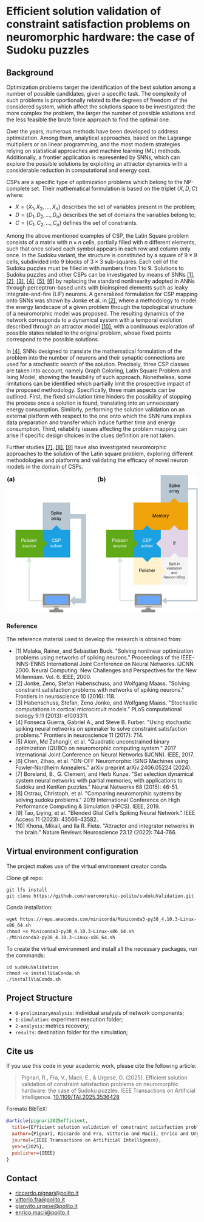 # <b>Efficient solution validation of constraint satisfaction problems on neuromorphic hardware: the case of Sudoku puzzles</b>
## <b>Background</b>

Optimization problems target the identification of the best solution among a number of possible candidates, given a specific task. The complexity of such problems is proportionally related to the degrees of freedom of the considered system, which affect the solutions space to be investigated: the more complex the problem, the larger the number of possible solutions and the less feasible the brute force approach to find the optimal one.

Over the years, numerous methods have been developed to address optimization. Among them, analytical approaches, based on the Lagrange multipliers or on linear programming, and the most modern strategies relying on statistical approaches and machine learning (ML) methods. Additionally, a frontier application is represented by SNNs, which can explore the possible solutions by exploiting an attractor dynamics with a considerable reduction in computational and energy cost.

CSPs are a specific type of optimization problems which belong to the NP-complete set. Their mathematical formulation is based on the triplet $\langle X, D, C \rangle$ where:

- $X=\{X_1, X_2, ..., X_n\}$ describes the set of variables present in the problem;
- $D=\{D_1, D_2, ..., D_n\}$ describes the set of domains the variables belong to;
- $C=\{C_1, C_2, ..., C_n\}$ defines the set of constraints.


Among the above mentioned examples of CSP, the Latin Square problem consists of a matrix with $n \times n$ cells, partially filled with $n$ different elements, such that once solved each symbol appears in each row and column only once. In the Sudoku variant, the structure is constituted by a square of $9 \times 9$ cells, subdivided into $9$ blocks of $3 \times 3$ sub-squares. Each cell of the Sudoku puzzles must be filled in with numbers from $1$ to $9$. Solutions to Sudoku puzzles and other CSPs can be investigated by means of SNNs [[1]](#1), [[2]](#2), [[3]](#3), [[4]](#4), [[5]](#5), [[6]](#6) by replacing the standard nonlinearity adopted in ANNs through perceptron-based units with bioinspired elements such as leaky integrate-and-fire (LIF) neurons. A generalized formulation for CSP mapping onto SNNs was shown by Jonke et al. in [[2]](#2), where a methodology to model the energy landscape of a given problem through the topological structure of a neuromorphic model was proposed. The resulting dynamics of the network corresponds to a dynamical system with a temporal evolution described through an attractor model [[10]](#10), with a continuous exploration of possible states related to the original problem, whose fixed points correspond to the possible solutions.

In [[4]](#4), SNNs designed to translate the mathematical formulation of the problem into the number of neurons and their synaptic connections are used for a stochastic search of the solution. Precisely, three CSP classes are taken into account, namely Graph Coloring, Latin Square Problem and Ising Model, showing the feasibility of such approach.
Nonetheless, some limitations can be identified which partially limit the prospective impact of the proposed methodology. Specifically, three main aspects can be outlined. First, the fixed simulation time hinders the possibility of stopping the process once a solution is found, translating into an unnecessary energy consumption. Similarly, performing the solution validation on an external platform with respect to the one onto which the SNN runs implies data preparation and transfer which induce further time and energy consumption. Third, reliability issues affecting the problem mapping can arise if specific design choices in the clues definition are not taken.

Further studies [[7]](#7), [[8]](#8), [[9]](#9) have also investigated neuromorphic approaches to the solution of the Latin square problem, exploring different methodologies and platforms and validating the efficacy of novel neuron models in the domain of CSPs.

<center>
    <img src="article/image/pipeline.png">
</center>


### Reference
The reference material used to develop the research is obtained from:

- <a id="1">[1]</a> Malaka, Rainer, and Sebastian Buck. "Solving nonlinear optimization problems using networks of spiking neurons." Proceedings of the IEEE-INNS-ENNS International Joint Conference on Neural Networks. IJCNN 2000. Neural Computing: New Challenges and Perspectives for the New Millennium. Vol. 6. IEEE, 2000.
- <a id="2">[2]</a> Jonke, Zeno, Stefan Habenschuss, and Wolfgang Maass. "Solving constraint satisfaction problems with networks of spiking neurons." Frontiers in neuroscience 10 (2016): 118.
- <a id="3">[3]</a> Habenschuss, Stefan, Zeno Jonke, and Wolfgang Maass. "Stochastic computations in cortical microcircuit models." PLoS computational biology 9.11 (2013): e1003311.
- <a id="4">[4]</a> Fonseca Guerra, Gabriel A., and Steve B. Furber. "Using stochastic spiking neural networks on spinnaker to solve constraint satisfaction problems." Frontiers in neuroscience 11 (2017): 714.
- <a id="5">[5]</a> Alom, Md Zahangir, et al. "Quadratic unconstrained binary optimization (QUBO) on neuromorphic computing system." 2017 International Joint Conference on Neural Networks (IJCNN). IEEE, 2017.
- <a id="6">[6]</a> Chen, Zihao, et al. "ON-OFF Neuromorphic ISING Machines using Fowler-Nordheim Annealers." arXiv preprint arXiv:2406.05224 (2024).
- <a id="7">[7]</a> Boreland, B., G. Clement, and Herb Kunze. "Set selection dynamical system neural networks with partial memories, with applications to Sudoku and KenKen puzzles." Neural Networks 68 (2015): 46-51.
- <a id="8">[8]</a> Ostrau, Christoph, et al. "Comparing neuromorphic systems by solving sudoku problems." 2019 International Conference on High Performance Computing & Simulation (HPCS). IEEE, 2019.
- <a id="9">[9]</a> Tao, Liying, et al. "Blended Glial Cell’s Spiking Neural Network." IEEE Access 11 (2023): 43566-43582.
- <a id="10">[10]</a> Khona, Mikail, and Ila R. Fiete. "Attractor and integrator networks in the brain." Nature Reviews Neuroscience 23.12 (2022): 744-766.


## Virtual environment configuration

The project makes use of the virtual environment creator conda.

Clone git repo:
```
git lfs install
git clone https://github.com/neuromorphic-polito/sudokuValidation.git
```
Conda installation:
```
wget https://repo.anaconda.com/miniconda/Miniconda3-py38_4.10.3-Linux-x86_64.sh
chmod +x Miniconda3-py38_4.10.3-Linux-x86_64.sh
./Miniconda3-py38_4.10.3-Linux-x86_64.sh
```
To create the virtual environment and install all the necessary packages, run the commands:
```
cd sudokuValidation
chmod +x installViaConda.sh
./installViaConda.sh
```


## Project Structure
- `0-preliminaryAnalysis`: individual analysis of network components;
- `1-simulation`: experiment execution folder;
- `2-analysis`: metrics recovery;
- `results`: destination folder for the simulation;


## Cite us

If you use this code in your academic work, please cite the following article:

> Pignari, R., Fra, V., Macii, E., & Urgese, G. (2025). Efficient solution validation of constraint satisfaction problems on neuromorphic hardware: the case of Sudoku puzzles. IEEE Transactions on Artificial Intelligence. [10.1109/TAI.2025.3536428](https://doi.org/10.1109/TAI.2025.3536428)

Formato BibTeX:
```bibtex
@article{pignari2025efficient,
  title={Efficient solution validation of constraint satisfaction problems on neuromorphic hardware: the case of Sudoku puzzles},
  author={Pignari, Riccardo and Fra, Vittorio and Macii, Enrico and Urgese, Gianvito},
  journal={IEEE Transactions on Artificial Intelligence},
  year={2025},
  publisher={IEEE}
}
```


## Contact
- riccardo.pignari@polito.it
- vittorio.fra@polito.it
- gianvito.urgese@polito.it
- enrico.macii@polito.it
 